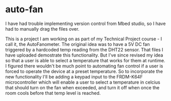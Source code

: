 # auto-fan
I have had trouble implementing version control from Mbed studio, so I have had to manually drag the files over. 

This is a project I am working on as part of my Technical Project course - I call it, the AutoFanometer. The original idea was to have a 5V DC fan triggered by a hardcoded temp
reading from the DHT22 sensor. That files I have uploaded demostrate this functionality. But I've since revised my idea so that a user is able to select a temperature that works for them at runtime. I figured there wouldn't be much point to automating fan control if a user is forced to operate the device at a preset temperature. So to incorporate the new functionality I'll be adding a keypad input to the FRDM-K64F microcontroller which will enable a user to select a temperature in celcius that should turn on the fan when exceeded, and turn it off when once the room cools before that temp level is reached.  
